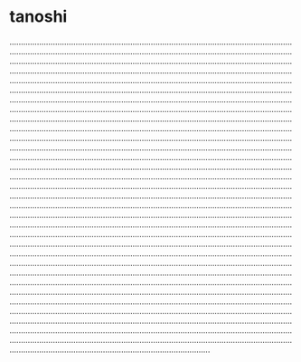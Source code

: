 # tanoshi

........................................................................................................................................................................................................................................................................................................................................................................................................................................................................................................................................................................................................................................................................................................................................................................................................................................................................................................................................................................................................................................................................................................................................................................................................................................................................................................................................................................................................................................................................................................................................................................................................................................................................................................................................................................................................................................................................................................................................................................................................................................................................................................................................................................................................................................................................................................................................................................................................................................................................................................................................................................................................................................................................................................................................................................................................................................................................................................................................................................................................................................................................................................................................................................................................................................................................................................................................................................................................................................................................................................................................................................................................................................................................................................................................................................................................................................................................................................................................................................................................................................................................................................................................................................................................................